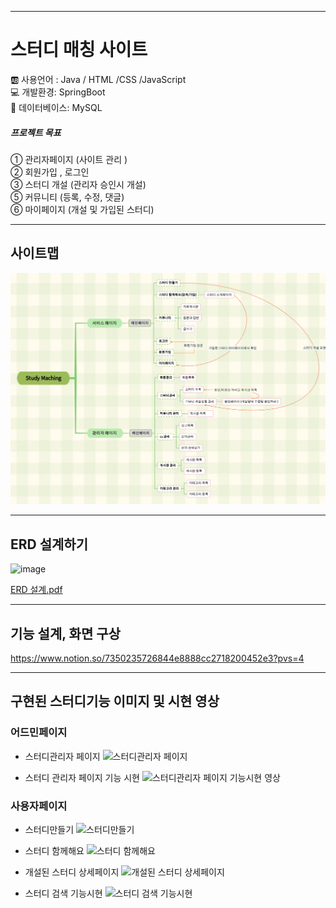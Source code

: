 ***
# 스터디 매칭 사이트
:ab: 사용언어 : Java / HTML /CSS /JavaScript <br>
:computer: 개발환경: SpringBoot<br>
:floppy_disk: 데이터베이스: MySQL<br>

##### 프로젝트 목표
① 관리자페이지 (사이트 관리 )<br>
② 회원가입 , 로그인<br>
③ 스터디 개설 (관리자 승인시 개설)<br>
⑤ 커뮤니티 (등록, 수정, 댓글)<br>
⑥ 마이페이지 (개설 및 가입된 스터디)<br>
***
## 사이트맵
![사이트 맵](https://github.com/82everywin/spring_project/blob/study/%EC%82%AC%EC%9D%B4%ED%8A%B8%20%EB%A7%B5.jpg?raw=true)

***
## ERD 설계하기 
![image](https://github.com/82everywin/spring_project/assets/109841880/b5a2a351-84f2-454d-9512-c2d80e00480e)

[ERD 설계.pdf](https://github.com/82everywin/spring_project/files/11442031/ERD.pdf)

***
## 기능 설계, 화면 구상 
https://www.notion.so/7350235726844e8888cc2718200452e3?pvs=4

***
## 구현된 스터디기능 이미지 및 시현 영상 
### 어드민페이지
* 스터디관리자 페이지
![스터디관리자 페이지](https://github.com/w0nderland05/spring_project/assets/111275210/d4885a6d-75f2-4426-b7d1-94a8ead9cf3e)

* 스터디 관리자 페이지 기능 시현
![스터디관리자 페이지 기능시현 영상](https://github.com/w0nderland05/spring_project/assets/111275210/d5edb3b2-b7f5-471b-b1fc-0df39ec8bff6)

### 사용자페이지
* 스터디만들기
![스터디만들기](https://github.com/w0nderland05/spring_project/assets/111275210/7fb11ee2-086c-4daf-aa26-84a1adf425cf)

* 스터디 함께해요
![스터디 함께해요](https://github.com/w0nderland05/spring_project/assets/111275210/61aad145-3082-4a26-8e98-0a441d32ce36)

* 개설된 스터디 상세페이지 
![개설된 스터디 상세페이지](https://github.com/w0nderland05/spring_project/assets/111275210/39ecc4f6-4513-4955-a938-e2ac178655d2)

* 스터디 검색 기능시현
![스터디 검색 기능시현](https://github.com/w0nderland05/spring_project/assets/111275210/4288cf38-b967-40cc-ba04-c899256aa07b)





